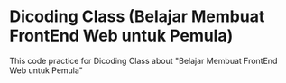 # Dicoding Class (Belajar Membuat FrontEnd Web untuk Pemula)

This code practice for Dicoding Class about "Belajar Membuat FrontEnd Web untuk Pemula"
